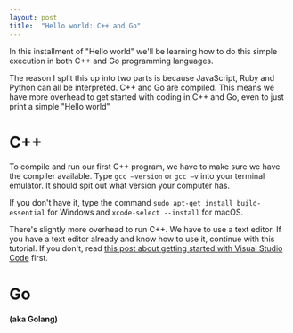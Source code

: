 ```yaml
---
layout: post
title:  "Hello world: C++ and Go"
---
```


In this installment of "Hello world" we'll be learning how to do this simple execution in both C++ and Go programming languages.

The reason I split this up into two parts is because JavaScript, Ruby and Python can all be interpreted.  C++ and Go are compiled. This means we have more overhead to get started with coding in C++ and Go, even to just print a simple "Hello world"

<h1>C++</h1>

To compile and run our first C++ program, we have to make sure we have the compiler available. Type `gcc –version` or `gcc –v` into your terminal emulator. It should spit out what version your computer has.

If you don't have it, type the command `sudo apt-get install build-essential` for Windows and `xcode-select --install` for macOS.

There's slightly more overhead to run C++. We have to use a text editor. If you have a text editor already and know how to use it, continue with this tutorial. If you don't, read [this post about getting started with Visual Studio Code][vscode] first.



<h1>Go</h1>
<h4>(aka Golang)</h4>

[vscode]: 2019-06-06-vs-code.md
